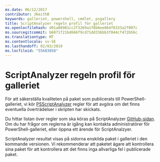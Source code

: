 ```yaml
---
ms.date: 06/12/2017
contributor: JKeithB
keywords: galleriet, powershell, cmdlet, psgallery
title: ScriptAnalyzer regeln profil för galleriet
ms.openlocfilehash: d91a88981cc2f3269a1f8b6ee864f8333a2f097c
ms.sourcegitcommit: b6871f21bd666f9cd71dd336bb3f844cf472b56c
ms.translationtype: MT
ms.contentlocale: sv-SE
ms.lasthandoff: 02/03/2019
ms.locfileid: "55683858"
---
```

# <a name="scriptanalyzer-rule-profile-for-gallery"></a>ScriptAnalyzer regeln profil för galleriet

För att säkerställa kvaliteten på paket som publicerats till PowerShell-galleriet, vi kör [PSScriptAnalyzer](https://github.com/PowerShell/PSScriptAnalyzer) regler för att avgöra om det finns eventuella överträdelser i skripten har skickats.

Du hittar listan över regler som ska köras på ScriptAnalyzer [GitHub-sidan](https://github.com/PowerShell/PSScriptAnalyzer/blob/development/Engine/Settings/PSGallery.psd1).
Om du har frågor om reglerna är igång kan kontakta administratörer för PowerShell-galleriet, eller öppna ett ärende för ScriptAnalzyer.

ScriptAnalyzer resultat visas på sidorna enskilda paket i galleriet i den kommande versionen. Vi rekommenderar att paketet ägare att kontrollera sina paket för att kontrollera att det finns inga allvarliga fel i publicerade paket.
